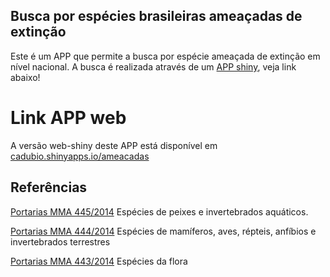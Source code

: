 
Busca por espécies brasileiras ameaçadas de extinção
----------------------------------------------------

Este é um APP que permite a busca por espécie ameaçada de extinção em
nível nacional. A busca é realizada através de um [APP
shiny](https://shiny.rstudio.com/), veja link abaixo!

Link APP web
============

A versão web-shiny deste APP está disponível em
[cadubio.shinyapps.io/ameacadas](https://cadubio.shinyapps.io/ameacadas/)

Referências
-----------

[Portarias MMA
445/2014](https://www.icmbio.gov.br/cepsul/images/stories/legislacao/Portaria/2014/p_mma_445_2014_lista_peixes_amea%C3%A7ados_extin%C3%A7%C3%A3o.pdf)
Espécies de peixes e invertebrados aquáticos.

[Portarias MMA
444/2014](https://www.icmbio.gov.br/cepsul/images/stories/legislacao/Portaria/2014/p_mma_444_2014_lista_esp%C3%A9cies_ame%C3%A7adas_extin%C3%A7%C3%A3o.pdf)
Espécies de mamíferos, aves, répteis, anfíbios e invertebrados
terrestres

[Portarias MMA
443/2014](https://www.icmbio.gov.br/cepsul/images/stories/legislacao/Portaria/2014/p_mma_443_2014_lista_esp%C3%A9cies_amea%C3%A7adas_extin%C3%A7%C3%A3o.pdf)
Espécies da flora
